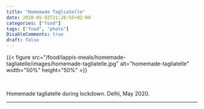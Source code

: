 ```yaml
---
title: "Homemade Tagliatelle"
date: 2020-05-02T21:26:55+02:00
categories: ["food"]
tags: ["food", "photo"]
DisableComments: true
draft: false
---
```


{{< figure src="/food/lappis-meals/homemade-tagliatelle/images/homemade-tagliatelle.jpg" alt="homemade-tagliatelle" width="50%" height="50%" >}}

<br>

Homemade tagliatelle during lockdown. Delhi, May 2020.

---
